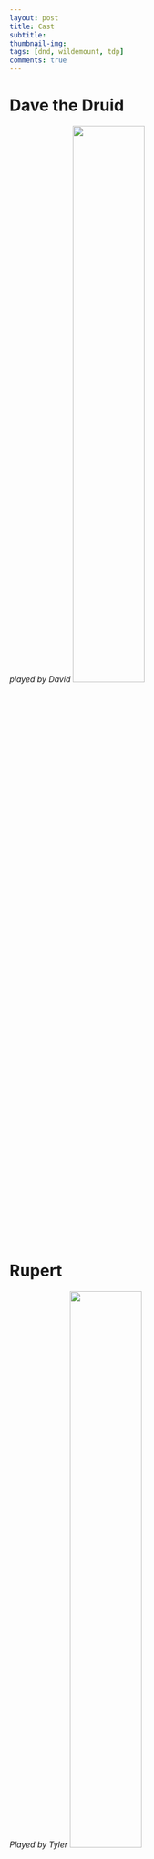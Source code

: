```yaml
---
layout: post
title: Cast
subtitle: 
thumbnail-img:
tags: [dnd, wildemount, tdp]
comments: true
--- 
```

 

# Dave the Druid
_played by David_
<img src="https://i.imgur.com/kU4BBR3.png" width="50%" height="50%">

# Rupert
_Played by Tyler_
<img src="https://i.imgur.com/ihmG9m0.png" width="50%" height="50%">

Rupert grew up in a small isolated village in the Rime plains. Growing up there he fell in love with an elven woman named Delia, he worked on his craft in a small hut a few miles from the town to avoid the hammering of his tools disrupting the quaint lives of the villagers. Delia and him had a daughter named Piota who was a rambunctious little runt always getting into trouble with village elder and no sense of authority. With Dwendalion patrols scouting the area they'd frequently barge into the village terrorizing the folks with their false sense of law and the righteousness of their so called "empire". Nothing but murderous cunts if you ask me.

One day during their patrols my lass threw a rock towards them as they left. Bless her but she hadn't the strength to actually hit them as their horses trotted away. The bloody cunts put my lass to the fucking sword for her so called transgression to the "Kings soldiers". I returned that day to find my girl in a bloody fucking heap cradled in my slain loves fucking arms. The bastards let their wolf knaw at their fucking corpses, torched my home as a lesson to those that do not respect their future lords and ladies.

I spent four fucking days tracking them before catching them that night camping. The dumb cunts thought nobody would dare attack them, let alone at night. Our fucking lords to much of cowards to assert their ancestral rights to the land.

I slew all of them hacking them into fucking bits before that fucking wolf took my eye.be it shame or fear of the repressions I couldn't tell you, but I fled to the North. Finding a town called Palebank to call my home. I dream of a free land, free of the tyranny of so called leaders that force tithes to a point below destitution. Those cunts will pay for what they've done, I care not for the means of how; but their Empire will fall be it to my hand or another's.


# Berte
_played by Elios_
<img src="https://i.imgur.com/9S0EowW.png" width="50%" height="50%">

# Dwimmer Worthammer
_playes by Joel_
<img src="https://i.imgur.com/D5xvybj.png" width="50%" height="50%">

# B.O.B.
_played by REDACTED_
<img src="https://i.imgur.com/sPV64Xt.png" width="50%" height="50%">

# Zed
_played by Tim_
<img src="https://i.imgur.com/NP43yCh.png" width="50%" height="50%">
